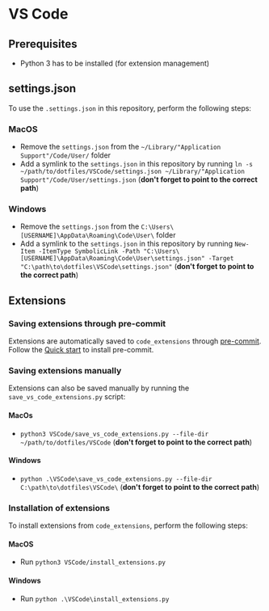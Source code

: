 # VS Code

## Prerequisites
- Python 3 has to be installed (for extension management)

## settings.json
To use the `.settings.json` in this repository, perform the following steps:

### MacOS
- Remove the `settings.json` from the `~/Library/"Application Support"/Code/User/` folder
- Add a symlink to the `settings.json` in this repository by running `ln -s ~/path/to/dotfiles/VSCode/settings.json ~/Library/"Application Support"/Code/User/settings.json` (**don't forget to point to the correct path**)

### Windows
- Remove the `settings.json` from the `C:\Users\[USERNAME]\AppData\Roaming\Code\User\` folder
- Add a symlink to the `settings.json` in this repository by running `New-Item -ItemType SymbolicLink -Path "C:\Users\[USERNAME]\AppData\Roaming\Code\User\settings.json" -Target "C:\path\to\dotfiles\VSCode\settings.json"` (**don't forget to point to the correct path**)

## Extensions

### Saving extensions through pre-commit
Extensions are automatically saved to `code_extensions` through [pre-commit](https://pre-commit.com/). Follow the [Quick start](https://pre-commit.com/#quick-start) to install pre-commit.

### Saving extensions manually
Extensions can also be saved manually by running the `save_vs_code_extensions.py` script:

#### MacOs
 - `python3 VSCode/save_vs_code_extensions.py --file-dir ~/path/to/dotfiles/VSCode` (**don't forget to point to the correct path**)

#### Windows
 - `python .\VSCode\save_vs_code_extensions.py --file-dir C:\path\to\dotfiles\VSCode\` (**don't forget to point to the correct path**)

### Installation of extensions

To install extensions from `code_extensions`, perform the following steps:

#### MacOS
- Run `python3 VSCode/install_extensions.py`

#### Windows
- Run `python .\VSCode\install_extensions.py`

